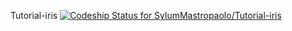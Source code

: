 Tutorial-iris
[ ![Codeship Status for SylumMastropaolo/Tutorial-iris](https://app.codeship.com/projects/ddf20610-9e8f-0136-aade-16ba4e0d58ed/status?branch=master)](https://app.codeship.com/projects/306280)

